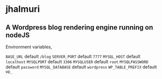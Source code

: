 jhalmuri
========

A Wordpress blog rendering engine running on nodeJS
---------------------------------------------------

Environment variables,

`BASE_URL` default `/blog`
`SERVER_PORT` default `7777`
`MYSQL_HOST` default `localhost`
`MYSQLPORT` default `3306`
`MYSQLUSER` default `root`
`MYSQLPASSWORD` default `password`
`MYSQL_DATABASE` default `wordpress`
`WP_TABLE_PREFIX` default `wp_`